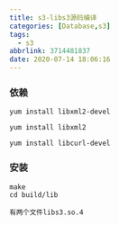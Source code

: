 ```yaml
---
title: s3-libs3源码编译
categories: [Database,s3]
tags:
  - s3
abbrlink: 3714481837
date: 2020-07-14 18:06:16
---
```


### 依赖

~~~
yum install libxml2-devel

yum install libxml2

yum install libcurl-devel
~~~

### 安装

~~~
make
cd build/lib
~~~

`有两个文件libs3.so.4`
